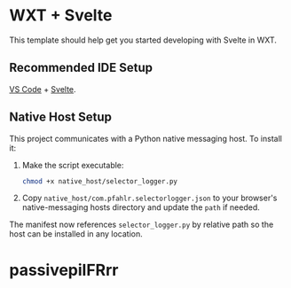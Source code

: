 # WXT + Svelte

This template should help get you started developing with Svelte in WXT.

## Recommended IDE Setup

[VS Code](https://code.visualstudio.com/) + [Svelte](https://marketplace.visualstudio.com/items?itemName=svelte.svelte-vscode).

## Native Host Setup

This project communicates with a Python native messaging host. To install it:

1. Make the script executable:
   ```bash
   chmod +x native_host/selector_logger.py
   ```
2. Copy `native_host/com.pfahlr.selectorlogger.json` to your browser's native-messaging hosts directory and update the `path` if needed.

The manifest now references `selector_logger.py` by relative path so the host can be installed in any location.

# passivepilFRrr
